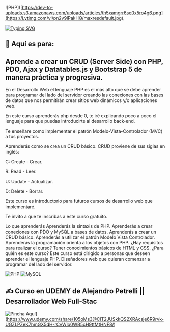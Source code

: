 
![PHP]([https://dev-to-uploads.s3.amazonaws.com/uploads/articles/th5xamgrr6se0x5ro4g6.png](https://i.ytimg.com/vi/pn2v9lPakHQ/maxresdefault.jpg).


[![Typing SVG](https://readme-typing-svg.demolab.com?font=Fira+Code&pause=1000&random=false&width=435&lines=CRUD+con+PHP%2C+PDO%2C+;Ajax%2C+Datatables+y+Bootstrap)](https://git.io/typing-svg)


## 💫 Aquí es para:
## Aprende a crear un CRUD (Server Side) con PHP, PDO, Ajax y Datatables.js y Bootstrap 5 de manera práctica y progresiva.<br>

En el Desarrollo Web el lenguaje PHP es el más alto que se debe aprender para programar del lado del servidor creando las conexiones con las bases de datos que nos permitirán crear sitios web dinámicos y/o aplicaciones web.

En este curso aprenderás php desde 0, te iré explicando poco a poco el lenguaje para que puedas introducirte al desarrollo back-end.

Te enseñare como implementar el patrón Modelo-Vista-Controlador (MVC) a tus proyectos.

Aprenderás como se crea un CRUD básico.
CRUD proviene de sus siglas en inglés:

C: Create - Crear.

R: Read - Leer.

U: Update - Actualizar.

D: Delete - Borrar.

Este curso es introductorio para futuros cursos de desarrollo web que implementaré.

Te invito a que te inscribas a este curso gratuito.

Lo que aprenderás
Aprenderás la sintaxis de PHP.
Aprenderás a crear conexiones con PDO y MySQL a bases de datos.
Aprenderás a crear un CRUD básico.
Aprenderás a utilizar el patrón Modelo Vista Controlador.
Aprenderás la programación orienta a los objetos con PHP.
¿Hay requisitos para realizar el curso?
Tener conocimientos básicos de HTML y CSS.
¿Para quién es este curso?
Este curso está dirigido a personas que deseen aprender el lenguaje PHP.
Diseñadores web que quieran comenzar a programar del lado del servidor.

![PHP](https://img.shields.io/badge/php-%23777BB4.svg?style=flat&logo=php&logoColor=white) ![MySQL](https://img.shields.io/badge/mysql-%2300000f.svg?style=flat&logo=mysql&logoColor=white)


## ✍️ Curso en UDEMY de  Alejandro Petrelli || Desarrollador Web Full-Stac
![Pincha Aquí]([https://quotes-github-readme.vercel.app/api?type=horizontal&theme=dark)](https://www.udemy.com/share/105oMs3@ClT2JUSkkQS2XRAcsje6R9rvk-UGZLPZeK7hmGX5dH-rCvWlo0WB5cH9ttMtHNF8/)

